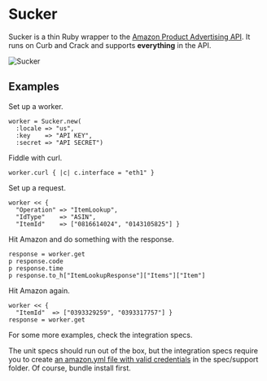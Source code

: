 Sucker
======

Sucker is a thin Ruby wrapper to the [Amazon Product Advertising API](https://affiliate-program.amazon.co.uk/gp/advertising/api/detail/main.html). It runs on Curb and Crack and supports __everything__ in the API.

![Sucker](http://upload.wikimedia.org/wikipedia/en/7/71/Vacuum_cleaner_1910.JPG)

Examples
--------

Set up a worker.

    worker = Sucker.new(
      :locale => "us",
      :key    => "API KEY",
      :secret => "API SECRET")

Fiddle with curl.

    worker.curl { |c| c.interface = "eth1" }

Set up a request.

    worker << {
      "Operation" => "ItemLookup",
      "IdType"    => "ASIN",
      "ItemId"    => ["0816614024", "0143105825"] }

Hit Amazon and do something with the response.

    response = worker.get
    p response.code
    p response.time
    p response.to_h["ItemLookupResponse"]["Items"]["Item"]

Hit Amazon again.

    worker << {
      "ItemId"  => ["0393329259", "0393317757"] }
    response = worker.get

For some more examples, check the integration specs.

The unit specs should run out of the box, but the integration specs require you to create [an amazon.yml file with valid credentials](http://github.com/papercavalier/sucker/blob/master/spec/support/amazon.yml.example) in the spec/support folder. Of course, bundle install first.
